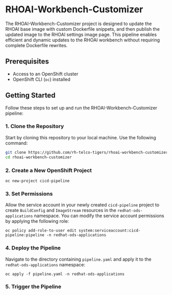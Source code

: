 # RHOAI-Workbench-Customizer

The RHOAI-Workbench-Customizer project is designed to update the RHOAI base image with custom Dockerfile snippets, and then publish the updated image to the RHOAI settings image page. This pipeline enables efficient and dynamic updates to the RHOAI workbench without requiring complete Dockerfile rewrites.

## Prerequisites

- Access to an OpenShift cluster
- OpenShift CLI (`oc`) installed

## Getting Started

Follow these steps to set up and run the RHOAI-Workbench-Customizer pipeline:

### 1. Clone the Repository

Start by cloning this repository to your local machine. Use the following command:

```bash
git clone https://github.com/rh-telco-tigers/rhoai-workbench-customizer.git
cd rhoai-workbench-customizer
```

### 2. Create a New OpenShift Project
```
oc new-project cicd-pipeline
```

### 3. Set Permissions
Allow the service account in your newly created `cicd-pipeline` project to create `BuildConfig` and `ImageStream` resources in the `redhat-ods-applications` namespace. You can modify the service account permissions by applying the following role:
```
oc policy add-role-to-user edit system:serviceaccount:cicd-pipeline:pipeline -n redhat-ods-applications
```

### 4. Deploy the Pipeline
Navigate to the directory containing `pipeline.yaml` and apply it to the `redhat-ods-applications` namespace:
```
oc apply -f pipeline.yaml -n redhat-ods-applications
```
### 5. Trigger the Pipeline



